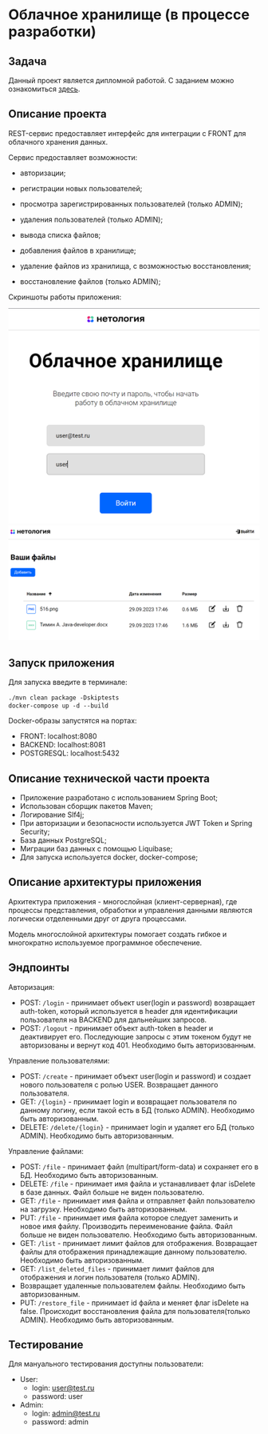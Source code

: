 # Облачное хранилище (в процессе разработки)

## Задача

Данный проект является дипломной работой. С заданием можно
ознакомиться [здесь](https://github.com/netology-code/jd-homeworks/blob/master/diploma/cloudservice.md).

## Описание проекта

REST-сервис предоставляет интерфейс для интеграции с FRONT для облачного хранения данных.

Сервис предоставляет возможности:
- авторизации;


- регистрации новых пользователей;
- просмотра зарегистрированных пользователей (только ADMIN);
- удаления пользователей (только ADMIN);


- вывода списка файлов;
- добавления файлов в хранилище;
- удаление файлов из хранилища, с возможностью восстановления;
- восстановление файлов  (только ADMIN);

Скриншоты работы приложения:

<img src="pictureForReadme/login.PNG" alt="drawing" width="700"/>

<img src="pictureForReadme/work.PNG" alt="drawing" width="700"/>

## Запуск приложения

Для запуска введите в терминале:

```
./mvn clean package -Dskiptests
docker-compose up -d --build
```
Docker-образы запустятся на портах:
- FRONT: localhost:8080
- BACKEND: localhost:8081
- POSTGRESQL: localhost:5432


## Описание технической части проекта

- Приложение разработано с использованием Spring Boot;
- Использован сборщик пакетов Maven;
- Логирование Slf4j;
- При авторизации и безопасности используется JWT Token и Spring Security;
- База данных PostgreSQL;
- Миграции баз данных с помощью Liquibase;
- Для запуска используется docker, docker-compose;

## Описание архитектуры приложения

Архитектура приложения - многослойная (клиент-серверная), где процессы представления,
обработки и управления данными являются логически отделенными друг от друга процессами.

Модель многослойной архитектуры помогает создать гибкое и многократно используемое программное обеспечение.

## Эндпоинты

Авторизация:

* POST: `/login` - принимает объект user(login и password) возвращает auth-token, который используется в header
для идентификации пользователя на BACKEND для дальнейших запросов.
* POST: `/logout` - принимает объект auth-token в header и деактивирует его. 
Последующие запросы с этим токеном будут не авторизованы и вернут код 401. Необходимо быть авторизованным.

Управление пользователями:

* POST: `/create` - принимает объект user(login и password) и создает нового пользователя с ролью USER.
Возвращает данного пользователя.
* GET: `/{login}` - принимает login и возвращает пользователя по данному логину, если такой есть в БД (только ADMIN).
Необходимо быть авторизованным.
* DELETE: `/delete/{login}` - принимает login и удаляет его БД (только ADMIN). Необходимо быть авторизованным.

Управление файлами:

* POST: `/file` - принимает файл (multipart/form-data) и сохраняет его в БД. Необходимо быть авторизованным.
* DELETE: `/file` - принимает имя файла и устанавливает флаг isDelete в базе данных. 
Файл больше не виден пользователю.
* GET: `/file` - принимает имя файла и отправляет файл пользователю на загрузку. Необходимо быть авторизованным.
* PUT: `/file` - принимает имя файла которое следует заменить и новое имя файлу.
Производить переименование файла. Файл больше не виден пользователю. Необходимо быть авторизованным.
* GET: `/list` - принимает лимит файлов для отображения.
Возвращает файлы для отображения принадлежащие данному пользователю. Необходимо быть авторизованным.
* GET: `/list_deleted_files` - принимает лимит файлов для отображения и логин пользователя (только ADMIN). 
* Возвращает удаленные пользователем файлы. Необходимо быть авторизованным.
* PUT: `/restore_file` - принимает id файла и меняет флаг isDelete на false. 
Происходит восстановления файла для пользователя(только ADMIN).  Необходимо быть авторизованным.

## Тестирование

Для мануального тестирования доступны пользователи:
- User: 
  - login: user@test.ru
  - password: user
- Admin:
  - login: admin@test.ru
  - password: admin